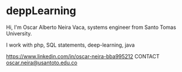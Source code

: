 # deppLearning

Hi, I'm Oscar Alberto Neira Vaca, systems engineer from Santo Tomas University.

I work with php, SQL statements, deep-learning, java

https://www.linkedin.com/in/oscar-neira-bba995212
CONTACT oscar.neira@usantoto.edu.co



